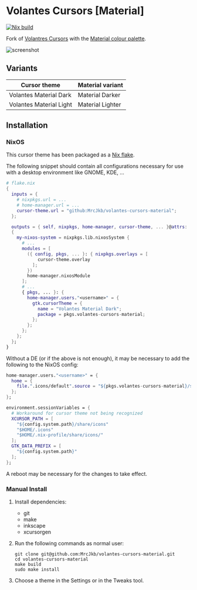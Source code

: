 # Volantes Cursors [Material]

[![Nix build](https://github.com/MrcJkb/volantes-cursors-material/actions/workflows/nix-build.yml/badge.svg)](https://github.com/MrcJkb/volantes-cursors-material/actions/workflows/nix-build.yml)

Fork of [Volantres Cursors](https://github.com/varlesh/volantes-cursors) with the [Material colour palette](https://material-theme.com/).

![screenshot](https://user-images.githubusercontent.com/12857160/209580520-ff5de329-d3b8-485b-9552-f389f7ccd76c.png)

## Variants

| Cursor theme                     | Material variant  |
|----------------------------------|-------------------|
| Volantes Material Dark           | Material Darker   |
| Volantes Material Light          | Material Lighter  |

## Installation

### NixOS

This cursor theme has been packaged as a [Nix flake](https://nixos.wiki/wiki/Flakes).

The following snippet should contain all configurations necessary for use with a desktop environment
like GNOME, KDE, ...

```nix
# flake.nix
{
  inputs = {
    # nixpkgs.url = ...
    # home-manager.url = ...
    cursor-theme.url = "github:MrcJkb/volantes-cursors-material";
  };

  outputs = { self, nixpkgs, home-manager, cursor-theme, ... }@attrs:
  {
    my-nixos-system = nixpkgs.lib.nixosSystem {
      # ...
      modules = [
        ({ config, pkgs, ... }: { nixpkgs.overlays = [
            cursor-theme.overlay
          ];
        })
        home-manager.nixosModule
      ];
      # ...
      { pkgs, ... }: {
        home-manager.users."<username>" = {
          gtk.cursorTheme = {
            name = "Volantes Material Dark";
            package = pkgs.volantes-cursors-material;
          };
        };
      };
    };
  };
}
```

Without a DE (or if the above is not enough),
it may be necessary to add the following to the NixOS config:

```nix
home-manager.users."<username>" = {
  home = {
    file.".icons/default".source = "${pkgs.volantes-cursors-material}/share/icons/volantes_cursors";
  };
};

environment.sessionVariables = {
  # Workaround for cursor theme not being recognized
  XCURSOR_PATH = [
    "${config.system.path}/share/icons"
    "$HOME/.icons"
    "$HOME/.nix-profile/share/icons/"
  ];
  GTK_DATA_PREFIX = [
    "${config.system.path}"
  ];
};
```

A reboot may be necessary for the changes to take effect.

### Manual Install

1. Install dependencies:

    - git
    - make
    - inkscape
    - xcursorgen

2. Run the following commands as normal user:

    ```console
    git clone git@github.com:MrcJkb/volantes-cursors-material.git
    cd volantes-cursors-material
    make build
    sudo make install
    ```

3. Choose a theme in the Settings or in the Tweaks tool.



